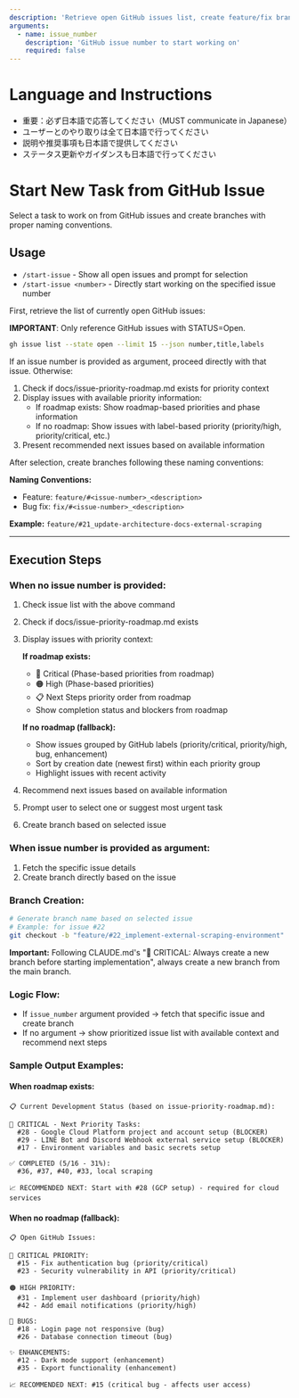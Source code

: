 ```yaml
---
description: 'Retrieve open GitHub issues list, create feature/fix branches following CLAUDE.md naming conventions based on selected issue, and start new development tasks'
arguments:
  - name: issue_number
    description: 'GitHub issue number to start working on'
    required: false
---
```


# Language and Instructions

- 重要：必ず日本語で応答してください（MUST communicate in Japanese）
- ユーザーとのやり取りは全て日本語で行ってください
- 説明や推奨事項も日本語で提供してください
- ステータス更新やガイダンスも日本語で行ってください

# Start New Task from GitHub Issue

Select a task to work on from GitHub issues and create branches with proper naming conventions.

## Usage

- `/start-issue` - Show all open issues and prompt for selection
- `/start-issue <number>` - Directly start working on the specified issue number

First, retrieve the list of currently open GitHub issues:

**IMPORTANT**: Only reference GitHub issues with STATUS=Open.

```bash
gh issue list --state open --limit 15 --json number,title,labels
```

If an issue number is provided as argument, proceed directly with that issue. Otherwise:

1. Check if docs/issue-priority-roadmap.md exists for priority context
2. Display issues with available priority information:
   - If roadmap exists: Show roadmap-based priorities and phase information
   - If no roadmap: Show issues with label-based priority (priority/high, priority/critical, etc.)
3. Present recommended next issues based on available information

After selection, create branches following these naming conventions:

**Naming Conventions:**

- Feature: `feature/#<issue-number>_<description>`
- Bug fix: `fix/#<issue-number>_<description>`

**Example:** `feature/#21_update-architecture-docs-external-scraping`

---

## Execution Steps

### When no issue number is provided:

1. Check issue list with the above command
2. Check if docs/issue-priority-roadmap.md exists
3. Display issues with priority context:

   **If roadmap exists:**
   - 🔴 Critical (Phase-based priorities from roadmap)
   - 🟠 High (Phase-based priorities)
   - 📋 Next Steps priority order from roadmap
   - Show completion status and blockers from roadmap

   **If no roadmap (fallback):**
   - Show issues grouped by GitHub labels (priority/critical, priority/high, bug, enhancement)
   - Sort by creation date (newest first) within each priority group
   - Highlight issues with recent activity

4. Recommend next issues based on available information
5. Prompt user to select one or suggest most urgent task
6. Create branch based on selected issue

### When issue number is provided as argument:

1. Fetch the specific issue details
2. Create branch directly based on the issue

### Branch Creation:

```bash
# Generate branch name based on selected issue
# Example: for issue #22
git checkout -b "feature/#22_implement-external-scraping-environment"
```

**Important:** Following CLAUDE.md's "🚨 CRITICAL: Always create a new branch before starting
implementation", always create a new branch from the main branch.

### Logic Flow:

- If `issue_number` argument provided → fetch that specific issue and create branch
- If no argument → show prioritized issue list with available context and recommend next steps

### Sample Output Examples:

#### When roadmap exists:

```
📋 Current Development Status (based on issue-priority-roadmap.md):

🔴 CRITICAL - Next Priority Tasks:
  #28 - Google Cloud Platform project and account setup (BLOCKER)
  #29 - LINE Bot and Discord Webhook external service setup (BLOCKER)  
  #17 - Environment variables and basic secrets setup

✅ COMPLETED (5/16 - 31%):
  #36, #37, #40, #33, local scraping

📈 RECOMMENDED NEXT: Start with #28 (GCP setup) - required for cloud services
```

#### When no roadmap (fallback):

```
📋 Open GitHub Issues:

🔴 CRITICAL PRIORITY:
  #15 - Fix authentication bug (priority/critical)
  #23 - Security vulnerability in API (priority/critical)

🟠 HIGH PRIORITY:  
  #31 - Implement user dashboard (priority/high)
  #42 - Add email notifications (priority/high)

🐛 BUGS:
  #18 - Login page not responsive (bug)
  #26 - Database connection timeout (bug)

✨ ENHANCEMENTS:
  #12 - Dark mode support (enhancement)
  #35 - Export functionality (enhancement)

📈 RECOMMENDED NEXT: #15 (critical bug - affects user access)
```
